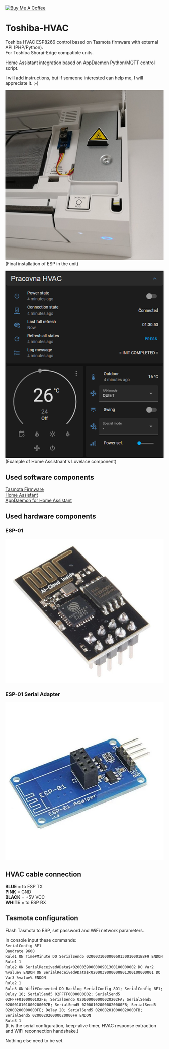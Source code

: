 <a href="https://www.buymeacoffee.com/IntExCZ" target="_blank"><img src="https://cdn.buymeacoffee.com/buttons/default-orange.png" alt="Buy Me A Coffee" height="41" width="174"></a>

# Toshiba-HVAC
Toshiba HVAC ESP8266 control based on Tasmota firmware with external API (PHP/Python).  
For Toshiba Shorai-Edge compatible units.

Home Assistant integration based on AppDaemon Python/MQTT control script.

I will add instructions, but if someone interested can help me, I will appreciate it. ;-)

![Installation](/images/installation.jpg)  
(Final installation of ESP in the unit)  

![ESP-01](/HomeAssistant/Lovelace_example.png)  
(Example of Home Assistnant's Lovelace component)  

## Used software components
<a href="https://tasmota.github.io/" target="_blank">Tasmota Firmware</a>  
<a href="https://www.home-assistant.io/" target="_blank">Home Assistant</a>  
<a href="https://appdaemon.readthedocs.io/" target="_blank">AppDaemon for Home Assistant</a>  

## Used hardware components
### ESP-01
![ESP-01](/images/esp01.jpg)  

### ESP-01 Serial Adapter
![ESP-01](/images/esp01_adapter.jpg)  

## HVAC cable connection
**BLUE** = to ESP TX  
**PINK** = GND  
**BLACK** = +5V VCC  
**WHITE** = to ESP RX

## Tasmota configuration
Flash Tasmota to ESP, set password and WiFi network parameters.    
  
In console input these commands:  
`SerialConfig 8E1`  
`Baudrate 9600`  
`Rule1 ON Time#Minute DO SerialSend5 020003100000060130010001BBF9 ENDON`  
`Rule1 1`  
`Rule2 ON SerialReceived#Data$<0200039000000901300100000002 DO Var2 %value% ENDON ON SerialReceived#Data$<0200039000000801300100000001 DO Var3 %value% ENDON`  
`Rule2 1`  
`Rule3 ON Wifi#Connected DO Backlog SerialConfig 8O1; SerialConfig 8E1; Delay 10; SerialSend5 02FFFF0000000002; SerialSend5 02FFFF0100000102FE; SerialSend5 020000000000020202FA; SerialSend5 0200018101000200007B; SerialSend5 020001020000020000FB; SerialSend5 02000200000000FE; Delay 20; SerialSend5 020002010000020000FB; SerialSend5 020002020000020000FA ENDON`  
`Rule3 1`  
(It is the serial configuration, keep-alive timer, HVAC response extraction and WiFi reconnection handshake.)    
  
Nothing else need to be set.
